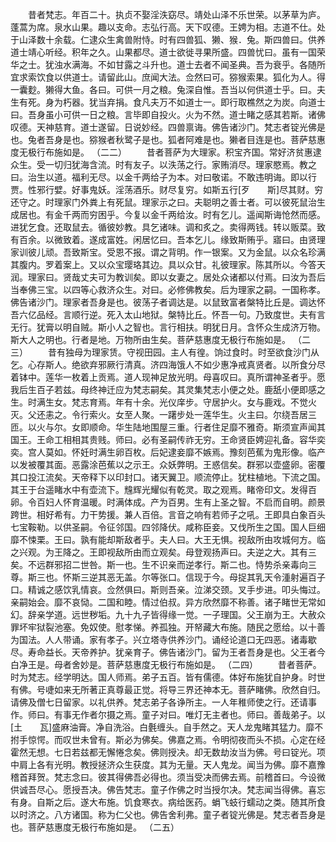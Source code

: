 <!-- { "loadSidebar": true } -->
　　昔者梵志。年百二十。执贞不娶淫泆窈尽。靖处山泽不乐世荣。以茅草为庐。蓬蒿为席。泉水山果。趣以支命。志弘行高。天下叹德。王娉为相。志道不仕。处于山泽数十余载。仁逮众生禽兽附恃。时有四兽狐、獭、猴．兔。斯四兽曰。供养道士靖心听经。积年之久。山果都尽。道士欲徙寻果所盛。四兽忧曰。虽有一国荣华之士。犹浊水满海。不如甘露之斗升也。道士去者不闻圣典。吾为衰乎。各随所宜求索饮食以供道士。请留此山。庶闻大法。佥然曰可。猕猴索果。狐化为人。得一囊麨。獭得大鱼。各曰。可供一月之粮。兔深自惟。吾当以何供道士乎。曰。夫生有死。身为朽器。犹当弃捐。食凡夫万不如道士一。即行取樵然之为炭。向道士曰。吾身虽小可供一日之粮。言毕即自投火。火为不然。道士睹之感其若斯。诸佛叹德。天神慈育。道士遂留。日说妙经。四兽禀诲。佛告诸沙门。梵志者锭光佛是也。兔者吾身是也。猕猴者秋鹭子是也。狐者阿难是也。獭者目连是也。菩萨慈惠度无极行布施如是。
（二二）
　　昔者菩萨为大理家。积宝齐国。常好济贫惠逮众生。受一切归犹海含流。时有友子。以泆荡之行。家贿消尽。理家愍焉。教之曰。治生以道。福利无尽。以金千两给子为本。对曰敬诺。不敢违明诲。即以行贾。性邪行嬖。好事鬼妖。淫荡酒乐。财尽复穷。如斯五行[歹　　斯]尽其财。穷还守之。时理家门外粪上有死鼠。理家示之曰。夫聪明之善士者。可以彼死鼠治生成居也。有金千两而穷困乎。今复以金千两给汝。时有乞儿。遥闻斯诲怆然而感。进犹乞食。还取鼠去。循彼妙教。具乞诸味。调和炙之。卖得两钱。转以贩菜。致有百余。以微致着。遂成富姓。闲居忆曰。吾本乞儿。缘致斯贿乎。寤曰。由贤理家训彼儿顽。吾致斯宝。受恩不报。谓之背明。作一银案。又为金鼠。以众名珍满其腹内。罗着案上。又以众宝璎珞其边。具以众甘。礼彼理家。陈其所以。今答天润。理家曰。贤哉丈夫可为教训矣。即以女妻之。居处众诸都以付焉。曰汝为吾后当奉佛三宝。以四等心救济众生。对曰。必修佛教矣。后为理家之嗣。一国称孝。佛告诸沙门。理家者吾身是也。彼荡子者调达是。以鼠致富者槃特比丘是。调达怀吾六亿品经。言顺行逆。死入太山地狱。槃特比丘。怀吾一句。乃致度世。夫有言无行。犹膏以明自贼。斯小人之智也。言行相扶。明犹日月。含怀众生成济万物。斯大人之明也。行者是地。万物所由生矣。菩萨慈惠度无极行布施如是。
（二三）
　　昔有独母为理家赁。守视田园。主人有徨。饷过食时。时至欲食沙门从乞。心存斯人。绝欲弃邪厥行清真。济四海饿人不如少惠净戒真贤者。以所食分尽着钵中。莲华一枚着上贡焉。道人现神足放光明。母喜叹曰。真所谓神圣者乎。愿我后生百子若兹。母终神迁应为梵志嗣矣。其灵集梵志小便之处。鹿舐小便即感之生。时满生女。梵志育焉。年有十余。光仪庠步。守居护火。女与鹿戏。不觉火灭。父还恚之。令行索火。女至人聚。一躇步处一莲华生。火主曰。尔绕吾居三匝。以火与尔。女即顺命。华生陆地围屋三重。行者住足靡不雅奇。斯须宣声闻其国王。王命工相相其贵贱。师曰。必有圣嗣传祚无穷。王命贤臣娉迎礼备。容华奕奕。宫人莫如。怀妊时满生卵百枚。后妃逮妾靡不嫉焉。豫刻芭蕉为鬼形像。临产以发被覆其面。恶露涂芭蕉以之示王。众妖弊明。王惑信矣。群邪以壶盛卵。密覆其口投江流矣。天帝释下以印封口。诸天翼卫。顺流停止。犹柱植地。下流之国。其王于台遥睹水中有壶流下。韑辉光耀似有乾灵。取之观焉。睹帝印文。发得百卵。令百妇人怀育温暖。时满体成。产为百男。生有上圣之智。不启而自明。颜景跨世。相好希有。力干势援。兼人百倍。言音之响有若师子之吼。王即具白象百头七宝鞍勒。以供圣嗣。令征邻国。四邻降伏。咸称臣妾。又伐所生之国。国人巨细靡不悚栗。王曰。孰有能却斯敌者乎。夫人曰。大王无惧。视敌所由攻城何方。临之兴观。为王降之。王即视敌所由而立观矣。母登观扬声曰。夫逆之大。其有三矣。不远群邪招二世咎。斯一也。生不识亲而逆孝行。斯二也。恃势杀亲毒向三尊。斯三也。怀斯三逆其恶无盖。尔等张口。信现于今。母捉其乳天令湩射遍百子口。精诚之感饮乳情哀。佥然俱曰。斯则吾亲。泣涕交颈。叉手步进。叩头悔过。亲嗣始会。靡不哀恸。二国和睦。情过伯叔。异方欣然靡不称善。诸子睹世无常如幻。辞亲学道。远世秽垢。九十九子皆得缘一觉。一子理国。父王崩为王。大赦众罪坏牢狱裂池塞。免奴使。慰孝悌。养孤独。开帑藏大布施。随民之愿给。以十善为国法。人人带诵。家有孝子。兴立塔寺供养沙门。诵经论道口无四恶。诸毒歇尽。寿命益长。天帝养护。犹亲育子。佛告诸沙门。留为王者吾身是也。父王者今白净王是。母者舍妙是。菩萨慈惠度无极行布施如是。
（二四）
　　昔者菩萨。时为梵志。经学明达。国人师焉。弟子五百。皆有儒德。体好布施犹自护身。时世有佛。号啑如来无所著正真尊最正觉。将导三界还神本无。菩萨睹佛。欣然自归。请佛及僧七日留家。以礼供养。梵志弟子各诤所主。一人年稚师使之行。还请事作。师曰。有事无作者尔摄之焉。童子对曰。唯灯无主者也。师曰。善哉弟子。以[土　　瓦]盛麻油膏。净自洗浴。白氎缠头。自手然之。天人龙鬼睹其猛力。靡不拊手惊愕。而叹世未曾有。斯必为佛矣。佛嘉之焉。令明彻夜而头不损。心定在经霍然无想。七日若兹都无懈惓念矣。佛则授决。却无数劫汝当为佛。号曰锭光。项中肩上各有光明。教授拯济众生获度。其为无量。天人鬼龙。闻当为佛。靡不嘉豫稽首拜贺。梵志念曰。彼其得佛吾必得也。须当受决而佛去焉。前稽首曰。今设微供诚吾尽心。愿授吾决。佛告梵志。童子作佛之时当授尔决。梵志闻当得佛。喜忘有身。自斯之后。遂大布施。饥食寒衣。病给医药。蜎飞蚑行蠕动之类。随其所食以时济之。八方诸国。称为仁父也。佛告舍利弗。童子者锭光佛是。梵志者吾身是也。菩萨慈惠度无极行布施如是。
（二五）
